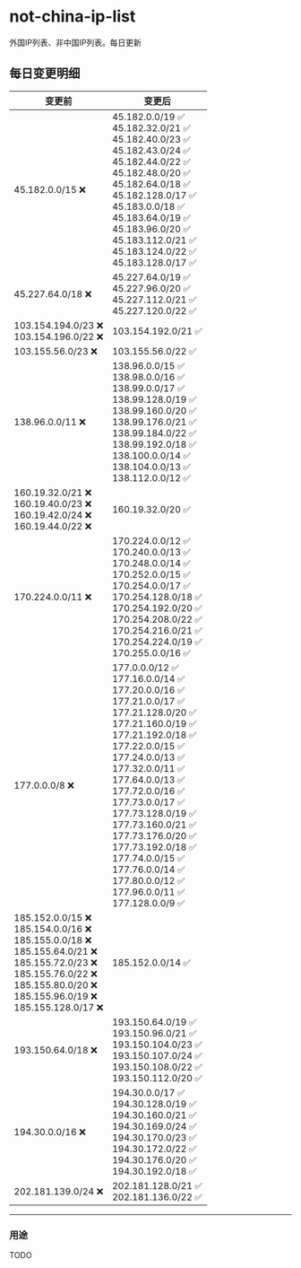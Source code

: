 # not-china-ip-list
外国IP列表、非中国IP列表。每日更新

每日变更明细
--------------------
|  变更前   | 变更后 |
|  ----  | ----  |
|  45.182.0.0/15 :x:  | 45.182.0.0/19 :white_check_mark: <br> 45.182.32.0/21 :white_check_mark: <br> 45.182.40.0/23 :white_check_mark: <br> 45.182.43.0/24 :white_check_mark: <br> 45.182.44.0/22 :white_check_mark: <br> 45.182.48.0/20 :white_check_mark: <br> 45.182.64.0/18 :white_check_mark: <br> 45.182.128.0/17 :white_check_mark: <br> 45.183.0.0/18 :white_check_mark: <br> 45.183.64.0/19 :white_check_mark: <br> 45.183.96.0/20 :white_check_mark: <br> 45.183.112.0/21 :white_check_mark: <br> 45.183.124.0/22 :white_check_mark: <br> 45.183.128.0/17 :white_check_mark: <br>  | 
|  45.227.64.0/18 :x:  | 45.227.64.0/19 :white_check_mark: <br> 45.227.96.0/20 :white_check_mark: <br> 45.227.112.0/21 :white_check_mark: <br> 45.227.120.0/22 :white_check_mark: <br>  | 
|  103.154.194.0/23 :x: <br> 103.154.196.0/22 :x: <br> | 103.154.192.0/21 :white_check_mark: | 
|  103.155.56.0/23 :x:  | 103.155.56.0/22 :white_check_mark: | 
|  138.96.0.0/11 :x:  | 138.96.0.0/15 :white_check_mark: <br> 138.98.0.0/16 :white_check_mark: <br> 138.99.0.0/17 :white_check_mark: <br> 138.99.128.0/19 :white_check_mark: <br> 138.99.160.0/20 :white_check_mark: <br> 138.99.176.0/21 :white_check_mark: <br> 138.99.184.0/22 :white_check_mark: <br> 138.99.192.0/18 :white_check_mark: <br> 138.100.0.0/14 :white_check_mark: <br> 138.104.0.0/13 :white_check_mark: <br> 138.112.0.0/12 :white_check_mark: <br>  | 
|  160.19.32.0/21 :x: <br> 160.19.40.0/23 :x: <br> 160.19.42.0/24 :x: <br> 160.19.44.0/22 :x: <br> | 160.19.32.0/20 :white_check_mark: | 
|  170.224.0.0/11 :x:  | 170.224.0.0/12 :white_check_mark: <br> 170.240.0.0/13 :white_check_mark: <br> 170.248.0.0/14 :white_check_mark: <br> 170.252.0.0/15 :white_check_mark: <br> 170.254.0.0/17 :white_check_mark: <br> 170.254.128.0/18 :white_check_mark: <br> 170.254.192.0/20 :white_check_mark: <br> 170.254.208.0/22 :white_check_mark: <br> 170.254.216.0/21 :white_check_mark: <br> 170.254.224.0/19 :white_check_mark: <br> 170.255.0.0/16 :white_check_mark: <br>  | 
|  177.0.0.0/8 :x:  | 177.0.0.0/12 :white_check_mark: <br> 177.16.0.0/14 :white_check_mark: <br> 177.20.0.0/16 :white_check_mark: <br> 177.21.0.0/17 :white_check_mark: <br> 177.21.128.0/20 :white_check_mark: <br> 177.21.160.0/19 :white_check_mark: <br> 177.21.192.0/18 :white_check_mark: <br> 177.22.0.0/15 :white_check_mark: <br> 177.24.0.0/13 :white_check_mark: <br> 177.32.0.0/11 :white_check_mark: <br> 177.64.0.0/13 :white_check_mark: <br> 177.72.0.0/16 :white_check_mark: <br> 177.73.0.0/17 :white_check_mark: <br> 177.73.128.0/19 :white_check_mark: <br> 177.73.160.0/21 :white_check_mark: <br> 177.73.176.0/20 :white_check_mark: <br> 177.73.192.0/18 :white_check_mark: <br> 177.74.0.0/15 :white_check_mark: <br> 177.76.0.0/14 :white_check_mark: <br> 177.80.0.0/12 :white_check_mark: <br> 177.96.0.0/11 :white_check_mark: <br> 177.128.0.0/9 :white_check_mark: <br>  | 
|  185.152.0.0/15 :x: <br> 185.154.0.0/16 :x: <br> 185.155.0.0/18 :x: <br> 185.155.64.0/21 :x: <br> 185.155.72.0/23 :x: <br> 185.155.76.0/22 :x: <br> 185.155.80.0/20 :x: <br> 185.155.96.0/19 :x: <br> 185.155.128.0/17 :x: <br> | 185.152.0.0/14 :white_check_mark: | 
|  193.150.64.0/18 :x:  | 193.150.64.0/19 :white_check_mark: <br> 193.150.96.0/21 :white_check_mark: <br> 193.150.104.0/23 :white_check_mark: <br> 193.150.107.0/24 :white_check_mark: <br> 193.150.108.0/22 :white_check_mark: <br> 193.150.112.0/20 :white_check_mark: <br>  | 
|  194.30.0.0/16 :x:  | 194.30.0.0/17 :white_check_mark: <br> 194.30.128.0/19 :white_check_mark: <br> 194.30.160.0/21 :white_check_mark: <br> 194.30.169.0/24 :white_check_mark: <br> 194.30.170.0/23 :white_check_mark: <br> 194.30.172.0/22 :white_check_mark: <br> 194.30.176.0/20 :white_check_mark: <br> 194.30.192.0/18 :white_check_mark: <br>  | 
|  202.181.139.0/24 :x:  | 202.181.128.0/21 :white_check_mark: <br> 202.181.136.0/22 :white_check_mark: <br>  | 

--------------------
### 用途
TODO
